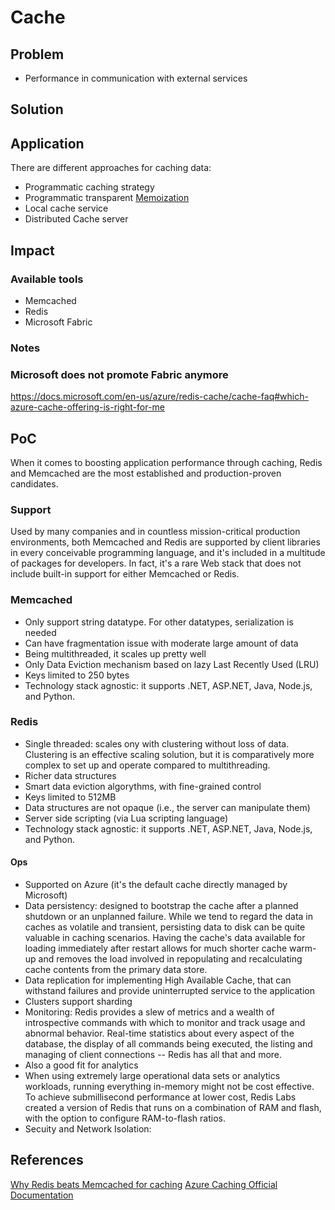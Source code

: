 # Cache

## Problem
- Performance in communication with external services

## Solution

## Application

There are different approaches for caching data:

* Programmatic caching strategy
* Programmatic transparent [Memoization](https://en.wikipedia.org/wiki/Memoization)
* Local cache service
* Distributed Cache server

## Impact


### Available tools
* Memcached
* Redis
* Microsoft Fabric

### Notes
### Microsoft does not promote Fabric anymore

https://docs.microsoft.com/en-us/azure/redis-cache/cache-faq#which-azure-cache-offering-is-right-for-me

## PoC

When it comes to boosting application performance through caching, Redis and Memcached are the most established and production-proven candidates. 


### Support
Used by many companies and in countless mission-critical production environments, both Memcached and Redis are supported by client libraries in every conceivable programming language, and it's included in a multitude of packages for developers. In fact, it's a rare Web stack that does not include built-in support for either Memcached or Redis. 


### Memcached
* Only support string datatype. For other datatypes, serialization is needed
* Can have fragmentation issue with moderate large amount of data
* Being multithreaded, it scales up pretty well
* Only Data Eviction mechanism based on lazy Last Recently Used (LRU)
* Keys limited to 250 bytes
* Technology stack agnostic: it supports .NET, ASP.NET, Java, Node.js, and Python.

### Redis
* Single threaded: scales ony with clustering without loss of data.  Clustering is an effective scaling solution, but it is comparatively more complex to set up and operate compared to multithreading. 
* Richer data structures
* Smart data eviction algorythms, with fine-grained control
* Keys limited to 512MB
* Data structures are not opaque (i.e., the server can manipulate them)
* Server side scripting (via Lua scripting language)
* Technology stack agnostic: it supports .NET, ASP.NET, Java, Node.js, and Python.

#### Ops
* Supported on Azure (it's the default cache directly managed by Microsoft)
* Data persistency: designed to bootstrap the cache after a planned shutdown or an unplanned failure. While we tend to regard the data in caches as volatile and transient, persisting data to disk can be quite valuable in caching scenarios. Having the cache's data available for loading immediately after restart allows for much shorter cache warm-up and removes the load involved in repopulating and recalculating cache contents from the primary data store. 
* Data replication for implementing High Available Cache, that can withstand failures and provide uninterrupted service to the application
* Clusters support sharding
* Monitoring: Redis provides a slew of metrics and a wealth of introspective commands with which to monitor and track usage and abnormal behavior. Real-time statistics about every aspect of the database, the display of all commands being executed, the listing and managing of client connections -- Redis has all that and more. 
* Also a good fit for analytics
* When using extremely large operational data sets or analytics workloads, running everything in-memory might not be cost effective. To achieve submillisecond performance at lower cost, Redis Labs created a version of Redis that runs on a combination of RAM and flash, with the option to configure RAM-to-flash ratios.
* Secuity and Network Isolation: 

## References

[Why Redis beats Memcached for caching](http://www.infoworld.com/article/3063161/application-development/why-redis-beats-memcached-for-caching.html)
[Azure Caching Official Documentation](https://docs.microsoft.com/en-us/azure/redis-cache/cache-faq#which-azure-cache-offering-is-right-for-me)

